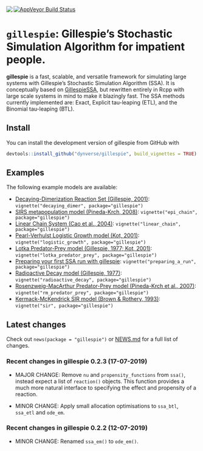 
<!-- README.md is generated from README.Rmd. Please edit that file -->

<a href="https://travis-ci.org/dynverse/gillespie"><img src="https://travis-ci.org/dynverse/gillespie.svg" align="left"></a>
<a href="https://codecov.io/gh/dynverse/gillespie"> [![AppVeyor Build
Status](https://ci.appveyor.com/api/projects/status/github/dynverse/gillespie?branch=master&svg=true)](https://ci.appveyor.com/project/dynverse/gillespie)

# `gillespie`: Gillespie’s Stochastic Simulation Algorithm for impatient people.

**gillespie** is a fast, scalable, and versatile framework for
simulating large systems with Gillespie’s Stochastic Simulation
Algorithm (SSA). It is conceptually based on
[GillespieSSA](https://cran.r-project.org/web/packages/GillespieSSA/index.html),
but rewritten entirely in Rcpp with large scale systems in mind to make
it blazingly fast. The SSA methods currently implemented are: Exact,
Explicit tau-leaping (ETL), and the Binomial tau-leaping (BTL).

## Install

You can install the development version of gillespie from GitHub with

``` r
devtools::install_github("dynverse/gillespie", build_vignettes = TRUE)
```

## Examples

The following example models are available:

  - [Decaying-Dimerization Reaction Set (Gillespie,
    2001)](vignettes/decaying_dimer.md): `vignette("decaying_dimer",
    package="gillespie")`
  - [SIRS metapopulation model (Pineda-Krch,
    2008)](vignettes/epi_chain.md): `vignette("epi_chain",
    package="gillespie")`
  - [Linear Chain System (Cao et al., 2004)](vignettes/linear_chain.md):
    `vignette("linear_chain", package="gillespie")`
  - [Pearl-Verhulst Logistic Growth model (Kot,
    2001)](vignettes/logistic_growth.md): `vignette("logistic_growth",
    package="gillespie")`
  - [Lotka Predator-Prey model (Gillespie, 1977; Kot,
    2001)](vignettes/lotka_predator_prey.md):
    `vignette("lotka_predator_prey", package="gillespie")`
  - [Preparing your first SSA run with
    gillespie](vignettes/preparing_a_run.md):
    `vignette("preparing_a_run", package="gillespie")`
  - [Radioactive Decay model (Gillespie,
    1977)](vignettes/radioactive_decay.md):
    `vignette("radioactive_decay", package="gillespie")`
  - [Rosenzweig-MacArthur Predator-Prey model (Pineda-Krch et al.,
    2007)](vignettes/rm_predator_prey.md): `vignette("rm_predator_prey",
    package="gillespie")`
  - [Kermack-McKendrick SIR model (Brown & Rothery,
    1993)](vignettes/sir.md): `vignette("sir", package="gillespie")`

## Latest changes

Check out `news(package = "gillespie")` or [NEWS.md](inst/NEWS.md) for a
full list of
changes.

<!-- This section gets automatically generated from inst/NEWS.md, and also generates inst/NEWS -->

### Recent changes in gillespie 0.2.3 (17-07-2019)

  - MAJOR CHANGE: Remove `nu` and `propensity_functions` from `ssa()`,
    instead expect a list of `reaction()` objects. This function
    provides a much more natural interface to specifying the effect and
    propensity of a reaction.

  - MINOR CHANGE: Apply small allocation optimisations to `ssa_btl`,
    `ssa_etl` and `ode_em`.

### Recent changes in gillespie 0.2.2 (12-07-2019)

  - MINOR CHANGE: Renamed `ssa_em()` to `ode_em()`.
